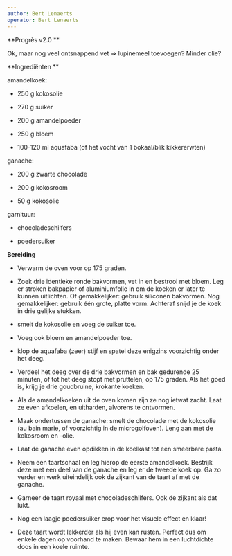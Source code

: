 ```yaml
---
author: Bert Lenaerts
operator: Bert Lenaerts
---
```


**Progrès v2.0 **

Ok, maar nog veel ontsnappend vet =\> lupinemeel toevoegen? Minder olie?

**Ingrediënten **

amandelkoek:

-   250 g kokosolie

-   270 g suiker

-   200 g amandelpoeder

-   250 g bloem

-   100-120 ml aquafaba (of het vocht van 1 bokaal/blik kikkererwten)

ganache:

-   200 g zwarte chocolade

-   200 g kokosroom

-   50 g kokosolie

garnituur:

-   chocoladeschilfers

-   poedersuiker

**Bereiding**

-   Verwarm de oven voor op 175 graden.

-   Zoek drie identieke ronde bakvormen, vet in en bestrooi met bloem.
    Leg er stroken bakpapier of aluminiumfolie in om de koeken er later
    te kunnen uitlichten. Of gemakkelijker: gebruik siliconen bakvormen.
    Nog gemakkelijker: gebruik één grote, platte vorm. Achteraf snijd je
    de koek in drie gelijke stukken.

-   smelt de kokosolie en voeg de suiker toe.

-   Voeg ook bloem en amandelpoeder toe.

-   klop de aquafaba (zeer) stijf en spatel deze enigzins voorzichtig
    onder het deeg.

-   Verdeel het deeg over de drie bakvormen en bak gedurende 25 minuten,
    of tot het deeg stopt met pruttelen, op 175 graden. Als het goed is,
    krijg je drie goudbruine, krokante koeken.

-   Als de amandelkoeken uit de oven komen zijn ze nog ietwat zacht.
    Laat ze even afkoelen, en uitharden, alvorens te ontvormen.

-   Maak ondertussen de ganache: smelt de chocolade met de kokosolie (au
    bain marie, of voorzichtig in de microgolfoven). Leng aan met de
    kokosroom en -olie.

-   Laat de ganache even opdikken in de koelkast tot een smeerbare
    pasta.

-   Neem een taartschaal en leg hierop de eerste amandelkoek. Bestrijk
    deze met een deel van de ganache en leg er de tweede koek op. Ga zo
    verder en werk uiteindelijk ook de zijkant van de taart af met de
    ganache.

-   Garneer de taart royaal met chocoladeschilfers. Ook de zijkant als
    dat lukt.

-   Nog een laagje poedersuiker erop voor het visuele effect en klaar!

-   Deze taart wordt lekkerder als hij even kan rusten. Perfect dus om
    enkele dagen op voorhand te maken. Bewaar hem in een luchtdichte
    doos in een koele ruimte.
